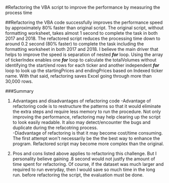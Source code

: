 #Refactoring the VBA script to improve the performance by measuring the process time 

##Refactoring the VBA code successfully improves the performance speed by approximately 80% faster than original script. 
The original script, without formatting worksheet, takes almost 1 second to complete the task in both 2017 and 2018. The refactored script reduces the processing time down to around 0.2 second (80% faster) to complete the task including the formatting worksheet in both 2017 and 2018. I believe the main driver that helps to improve the speed is separation of nested ***for*** loop. Using the array of tickerIndex enables one ***for*** loop to calculate the totalVolumes without identifying the start/end rows for each ticker and another independent ***for*** loop to look up the startingPrices and endingPrices based on Indexed ticker name. With that said, refactoring saves Excel going through more than 30,000 rows.   

###Summary
1. Advantages and disadvantages of refactoring code 
    -Advantage of refactoring code is to restructure the patterns so that it would eliminate the extra steps and require less memory to run the procedure. Not only improving the  performance, refactoring may help clearing up the script to look easily readable. It also may detect/encounter the bugs and duplicate during the refacotring process.     
    -Diadvantage of refactoring is that it may become cost/time consuming. The first attempt won't necessarily be the the best way to enhance the program. Refactored script may become more complex than the original.  

2. Pros and cons listed above applies to refactoring this challenge. But I personality believe gaining .8 second would not justfy the amount of time spent for refactoring.
Of course, if the dataset was much larger and required to run everyday, then I would save so much time in the long run. before refactoring the script, the evaluation must be done. 
